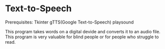 # Text-to-Speech
Prerequisites:
Tkinter
gTTS(Google Text-to-Speech)
playsound

This program takes words on a digital devide and converts it to an audio file.
This program is very valuable for blind people or for people who struggle to read.
